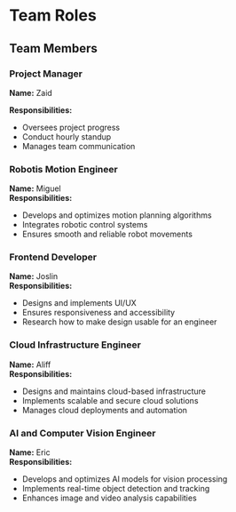 # Team Roles

## Team Members

### Project Manager
**Name:** Zaid   

**Responsibilities:**
- Oversees project progress
- Conduct hourly standup
- Manages team communication

### Robotis Motion Engineer
**Name:** Miguel  
**Responsibilities:**
- Develops and optimizes motion planning algorithms
- Integrates robotic control systems
- Ensures smooth and reliable robot movements


### Frontend Developer
**Name:** Joslin  
**Responsibilities:**
- Designs and implements UI/UX
- Ensures responsiveness and accessibility
- Research how to make design usable for an engineer

### Cloud Infrastructure Engineer
**Name:** Aliff  
**Responsibilities:**
- Designs and maintains cloud-based infrastructure
- Implements scalable and secure cloud solutions
- Manages cloud deployments and automation

### AI and Computer Vision Engineer
**Name:** Eric  
**Responsibilities:**
- Develops and optimizes AI models for vision processing
- Implements real-time object detection and tracking
- Enhances image and video analysis capabilities

